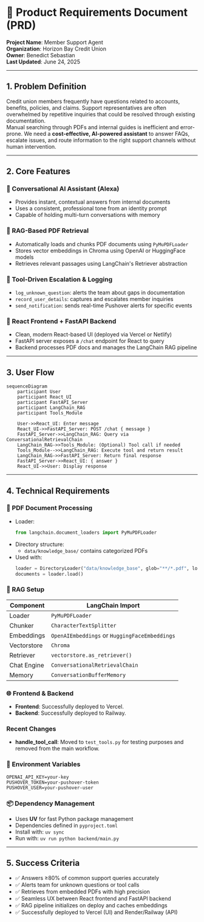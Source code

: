 # 📝 Product Requirements Document (PRD)

**Project Name**: Member Support Agent  
**Organization**: Horizon Bay Credit Union  
**Owner**: Benedict Sebastian  
**Last Updated**: June 24, 2025

---

## 1. Problem Definition

Credit union members frequently have questions related to accounts, benefits, policies, and claims. Support representatives are often overwhelmed by repetitive inquiries that could be resolved through existing documentation.  
Manual searching through PDFs and internal guides is inefficient and error-prone. We need a **cost-effective, AI-powered assistant** to answer FAQs, escalate issues, and route information to the right support channels without human intervention.

---

## 2. Core Features

### 🔹 Conversational AI Assistant (Alexa)

- Provides instant, contextual answers from internal documents
- Uses a consistent, professional tone from an identity prompt
- Capable of holding multi-turn conversations with memory

### 🔹 RAG-Based PDF Retrieval

- Automatically loads and chunks PDF documents using `PyMuPDFLoader`
- Stores vector embeddings in Chroma using OpenAI or HuggingFace models
- Retrieves relevant passages using LangChain's Retriever abstraction

### 🔹 Tool-Driven Escalation & Logging

- `log_unknown_question`: alerts the team about gaps in documentation
- `record_user_details`: captures and escalates member inquiries
- `send_notification`: sends real-time Pushover alerts for specific events

### 🔹 React Frontend + FastAPI Backend

- Clean, modern React-based UI (deployed via Vercel or Netlify)
- FastAPI server exposes a `/chat` endpoint for React to query
- Backend processes PDF docs and manages the LangChain RAG pipeline

---

## 3. User Flow

```mermaid
sequenceDiagram
    participant User
    participant React_UI
    participant FastAPI_Server
    participant LangChain_RAG
    participant Tools_Module

    User->>React_UI: Enter message
    React_UI->>FastAPI_Server: POST /chat { message }
    FastAPI_Server->>LangChain_RAG: Query via ConversationalRetrievalChain
    LangChain_RAG->>Tools_Module: (Optional) Tool call if needed
    Tools_Module-->>LangChain_RAG: Execute tool and return result
    LangChain_RAG->>FastAPI_Server: Return final response
    FastAPI_Server->>React_UI: { answer }
    React_UI->>User: Display response
```

---

## 4. Technical Requirements

### 📄 PDF Document Processing

- Loader:
  ```python
  from langchain.document_loaders import PyMuPDFLoader
  ```
- Directory structure:
  - `data/knowledge_base/` contains categorized PDFs
- Used with:
  ```python
  loader = DirectoryLoader("data/knowledge_base", glob="**/*.pdf", loader_cls=PyMuPDFLoader)
  documents = loader.load()
  ```

### 🧠 RAG Setup

| Component   | LangChain Import                              |
| ----------- | --------------------------------------------- |
| Loader      | `PyMuPDFLoader`                               |
| Chunker     | `CharacterTextSplitter`                       |
| Embeddings  | `OpenAIEmbeddings` or `HuggingFaceEmbeddings` |
| Vectorstore | `Chroma`                                      |
| Retriever   | `vectorstore.as_retriever()`                  |
| Chat Engine | `ConversationalRetrievalChain`                |
| Memory      | `ConversationBufferMemory`                    |

### 🌐 Frontend & Backend

- **Frontend**: Successfully deployed to Vercel.
- **Backend**: Successfully deployed to Railway.

### Recent Changes

- **handle_tool_call**: Moved to `test_tools.py` for testing purposes and removed from the main workflow.

### 🔐 Environment Variables

```env
OPENAI_API_KEY=your-key
PUSHOVER_TOKEN=your-pushover-token
PUSHOVER_USER=your-pushover-user
```

### 📦 Dependency Management

- Uses **UV** for fast Python package management
- Dependencies defined in `pyproject.toml`
- Install with: `uv sync`
- Run with: `uv run python backend/main.py`

---

## 5. Success Criteria

- ✅ Answers ≥80% of common support queries accurately
- ✅ Alerts team for unknown questions or tool calls
- ✅ Retrieves from embedded PDFs with high precision
- ✅ Seamless UX between React frontend and FastAPI backend
- ✅ RAG pipeline initializes on deploy and caches embeddings
- ✅ Successfully deployed to Vercel (UI) and Render/Railway (API)
